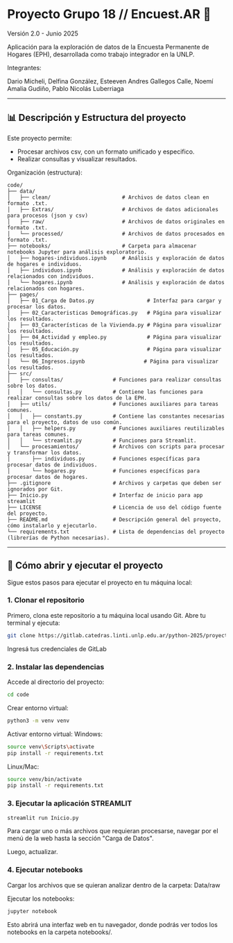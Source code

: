 # Proyecto Grupo 18 // Encuest.AR 🧮

Versión 2.0 - Junio 2025

Aplicación para la exploración de datos de la Encuesta Permanente de Hogares (EPH), desarrollada como trabajo integrador en la UNLP.

Integrantes: 

Dario Micheli, Delfina González, Esteeven Andres Gallegos Calle, Noemí Amalia Gudiño, Pablo Nicolás Luberriaga

---

## 📊 Descripción y Estructura del proyecto

Este proyecto permite:
- Procesar archivos csv, con un formato unificado y especifico.
- Realizar consultas y visualizar resultados.

Organización (estructura):

```plaintext
code/
├── data/
│   ├── clean/                       # Archivos de datos clean en formato .txt.
│   ├── Extras/                      # Archivos de datos adicionales para procesos (json y csv)
│   ├── raw/                         # Archivos de datos originales en formato .txt.
│   └── processed/                   # Archivos de datos procesados en formato .txt.
├── notebooks/                       # Carpeta para almacenar notebooks Jupyter para análisis exploratorio.
│   ├── hogares-individuos.ipynb     # Análisis y exploración de datos de hogares e individuos.                
│   ├── individuos.ipynb             # Análisis y exploración de datos relacionados con individuos.
│   └── hogares.ipynb                # Análisis y exploración de datos relacionados con hogares.
├── pages/
│   ├── 01_Carga de Datos.py                 # Interfaz para cargar y procesar los datos.
│   ├── 02_Caracteristicas Demográficas.py   # Página para visualizar los resultados.
│   ├── 03_Características de la Vivienda.py # Página para visualizar los resultados.
│   ├── 04_Actividad y empleo.py             # Página para visualizar los resultados.
│   ├── 05_Educación.py                      # Página para visualizar los resultados.
│   └── 06_Ingresos.ipynb                   # Página para visualizar los resultados.
├── src/
│   ├── consultas/                # Funciones para realizar consultas sobre los datos.
│   │   └── consultas.py          # Contiene las funciones para realizar consultas sobre los datos de la EPH.
│   ├── utils/                    # Funciones auxiliares para tareas comunes.
│   │   ├── constants.py          # Contiene las constantes necesarias para el proyecto, datos de uso común.
│   │   ├── helpers.py            # Funciones auxiliares reutilizables para tareas comunes.
│   │   └── streamlit.py          # Funciones para Streamlit.
│   └── procesamientos/           # Archivos con scripts para procesar y transformar los datos.
│       ├── individuos.py         # Funciones específicas para procesar datos de individuos.
│       └── hogares.py            # Funciones específicas para procesar datos de hogares.
├── .gitignore                    # Archivos y carpetas que deben ser ignorados por Git.
├── Inicio.py                     # Interfaz de inicio para app streamlit
├── LICENSE                       # Licencia de uso del código fuente del proyecto.
├── README.md                     # Descripción general del proyecto, cómo instalarlo y ejecutarlo.
└── requirements.txt              # Lista de dependencias del proyecto (librerías de Python necesarias).
```
---

## 🚀 Cómo abrir y ejecutar el proyecto

Sigue estos pasos para ejecutar el proyecto en tu máquina local:

### 1. **Clonar el repositorio**
Primero, clona este repositorio a tu máquina local usando Git. Abre tu terminal y ejecuta:

```bash
git clone https://gitlab.catedras.linti.unlp.edu.ar/python-2025/proyectos/grupo18/code.git 
```

Ingresá tus credenciales de GitLab

### 2. **Instalar las dependencias**
Accede al directorio del proyecto: 
```bash
cd code
```

Crear entorno virtual:
```bash
python3 -m venv venv
```

Activar entorno virtual:
Windows: 
```bash
source venv\Scripts\activate
pip install -r requirements.txt
```
Linux/Mac: 
```bash
source venv/bin/activate
pip install -r requirements.txt
```

### 3. **Ejecutar la aplicación STREAMLIT**
```bash
streamlit run Inicio.py
```

Para cargar uno o más archivos que requieran procesarse, navegar por el menú de la web hasta la sección "Carga de Datos".

Luego, actualizar.

### 4. **Ejecutar notebooks**

Cargar los archivos que se quieran analizar dentro de la carpeta: Data/raw

Ejecutar los notebooks:     
```bash
jupyter notebook
```

Esto abrirá una interfaz web en tu navegador, donde podrás ver todos los notebooks en la carpeta notebooks/.





